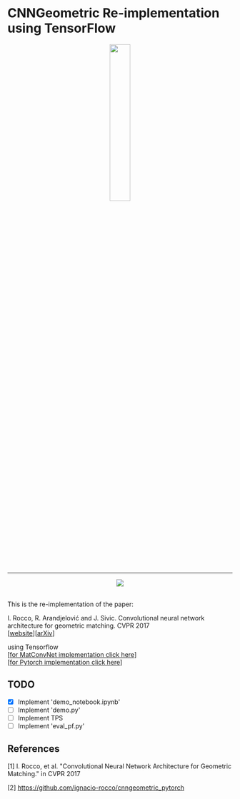 


# CNNGeometric Re-implementation using TensorFlow
<p align="center">
    <img width="30%" src="https://blogs.rstudio.com/tensorflow/posts/2017-08-17-tensorflow-v13-released/tensorflow-logo.png">
</p>


-----------------
<p align="center">
    <img src="http://www.di.ens.fr/willow/research/cnngeometric/images/teaser.png"><br><br>
</p>

This is the re-implementation of the paper: 

I. Rocco, R. Arandjelović and J. Sivic. Convolutional neural network architecture for geometric matching. CVPR 2017 <br>
[[website](http://www.di.ens.fr/willow/research/cnngeometric/)][[arXiv](https://arxiv.org/abs/1703.05593)]

using Tensorflow <br>
[[for MatConvNet implementation click here](https://github.com/ignacio-rocco/cnngeometric_matconvnet)]<br>
[[for Pytorch implementation click here](https://github.com/ignacio-rocco/cnngeometric_pytorch)]

## TODO
-[X] Implement 'demo_notebook.ipynb'
-[ ] Implement 'demo.py'
-[ ] Implement TPS
-[ ] Implement 'eval_pf.py'

## References

[1] I. Rocco, et al. "Convolutional Neural Network Architecture for Geometric Matching." in CVPR 2017

[2] https://github.com/ignacio-rocco/cnngeometric_pytorch
